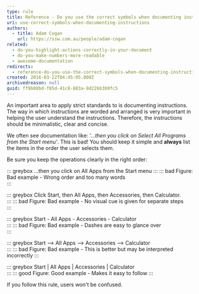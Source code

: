 ```yaml
---
type: rule
title: Reference - Do you use the correct symbols when documenting instructions?
uri: use-correct-symbols-when-documenting-instructions
authors:
  - title: Adam Cogan
    url: https://ssw.com.au/people/adam-cogan
related:
  - do-you-highlight-actions-correctly-in-your-document
  - do-you-make-numbers-more-readable
  - awesome-documentation
redirects:
  - reference-do-you-use-the-correct-symbols-when-documenting-instructions
created: 2016-03-22T04:45:05.000Z
archivedreason: null
guid: ff9b08bd-f85d-41c8-883a-9d226b3b9fc5
---
```


An important area to apply strict standards to is documenting instructions. The way in which instructions are worded and arranged is very important in helping the user understand the instructions. Therefore, the instructions should be minimalistic, clear and concise.

We often see documentation like: _'...then you click on Select All Programs from the Start menu'_. This is bad! You should keep it simple and **always** list the items in the order the user selects them.

Be sure you keep the operations clearly in the right order:

<!--endintro-->


::: greybox
...then you click on All Apps from the Start menu
:::
::: bad
Figure: Bad example - Wrong order and too many words  
:::

::: greybox
Click Start, then All Apps, then Accessories, then Calculator.  
:::
::: bad
Figure: Bad example - No visual cue is given for separate steps  
:::

::: greybox
Start - All Apps - Accessories - Calculator  
:::
::: bad
Figure: Bad example - Dashes are easy to glance over  
:::

::: greybox
Start --&gt; All Apps --&gt; Accessories --&gt; Calculator  
:::
::: bad
Figure: Bad example - This is better but may be interpreted incorrectly
:::

::: greybox
Start | All Apps | Accessories | Calculator  
:::
::: good
Figure: Good example - Makes it easy to follow
:::

If you follow this rule, users won't be confused.
